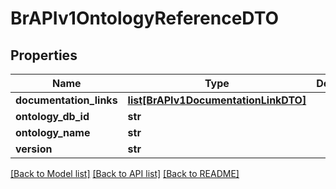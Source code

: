 # BrAPIv1OntologyReferenceDTO

## Properties
Name | Type | Description | Notes
------------ | ------------- | ------------- | -------------
**documentation_links** | [**list[BrAPIv1DocumentationLinkDTO]**](BrAPIv1DocumentationLinkDTO.md) |  | [optional] 
**ontology_db_id** | **str** |  | [optional] 
**ontology_name** | **str** |  | [optional] 
**version** | **str** |  | [optional] 

[[Back to Model list]](../README.md#documentation-for-models) [[Back to API list]](../README.md#documentation-for-api-endpoints) [[Back to README]](../README.md)


